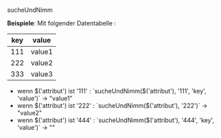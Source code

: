 sucheUndNimm

**Beispiele**:
Mit folgender Datentabelle :

| key           | value         |
| ------------- |:-------------:|
| 111           | value1        |
| 222           | value2        |
| 333           | value3        |

- wenn $('attribut') ist '111' : `sucheUndNimm($('attribut'), '111', 'key', 'value')` &#8594; "value1"
- wenn $('attribut') ist '222' : `sucheUndNimm($('attribut'), '222')` &#8594; "value2"
- wenn $('attribut') ist '444' : `sucheUndNimm($('attribut'), '444', 'key', 'value')` &#8594; ""

